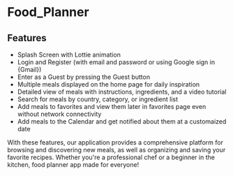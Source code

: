 # Food_Planner

<h2>Features</h2>

<ul>
  <li>Splash Screen with Lottie animation</li>
  <li>Login and Register (with email and password or using Google sign in {Gmail})</li>
  <li>Enter as a Guest by pressing the Guest button</li>
  <li>Multiple meals displayed on the home page for daily inspiration</li>
  <li>Detailed view of meals with instructions, ingredients, and a video tutorial</li>
  <li>Search for meals by country, category, or ingredient list</li>
  <li>Add meals to favorites and view them later in favorites page even without network connectivity</li>
  <li>Add meals to the Calendar and get notified about them at a customaized date</li>
</ul>

<p>With these features, our application provides a comprehensive platform for browsing and discovering new meals, as well as organizing and saving your favorite recipes. Whether you're a professional chef or a beginner in the kitchen, food planner app made for everyone!</p>
